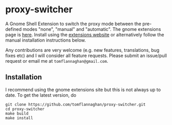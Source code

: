 proxy-switcher
==============

A Gnome Shell Extension to switch the proxy mode between the pre-defined modes "none", "manual" and "automatic". The gnome extensions page is [here](https://extensions.gnome.org/extension/771/proxy-switcher/). Install using the [extensions website](https://extensions.gnome.org/extension/771/proxy-switcher/) or alternatively follow the manual installation instructions below.

Any contributions are very welcome (e.g. new features, translations, bug fixes etc) and I will consider all feature requests. Please submit an issue/pull request or email me at `tomflannaghan@gmail.com`.

## Installation

I recommend using the gnome extensions site but this is not always up to date. To get the latest version, do

    git clone https://github.com/tomflannaghan/proxy-switcher.git
    cd proxy-switcher
    make build
    make install



